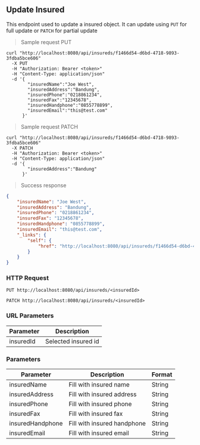 ## Update Insured

This endpoint used to update a insured object. It can update using <code>PUT</code> for full update or <code>PATCH</code> for partial update

> Sample request PUT

```shell
curl "http://localhost:8080/api/insureds/f1466d54-d6bd-4718-9893-3fdba5bce606"
  -X PUT
  -H "Authorization: Bearer <token>"
  -H "Content-Type: application/json"
  -d '{
        "insuredName":"Joe West",
        "insuredAddress":"Bandung",
        "insuredPhone":"0218861234",
        "insuredFax":"12345678",
        "insuredHandphone":"0855778899",
        "insuredEmail":"this@test.com"
      }'
```

> Sample request PATCH

```shell
curl "http://localhost:8080/api/insureds/f1466d54-d6bd-4718-9893-3fdba5bce606"
  -X PATCH
  -H "Authorization: Bearer <token>"
  -H "Content-Type: application/json"
  -d '{
        "insuredAddress":"Bandung"
      }'
```

> Success response

```json
{
    "insuredName": "Joe West",
    "insuredAddress": "Bandung",
    "insuredPhone": "0218861234",
    "insuredFax": "12345678",
    "insuredHandphone": "0855778899",
    "insuredEmail": "this@test.com",
    "_links": {
        "self": {
            "href": "http://localhost:8080/api/insureds/f1466d54-d6bd-4718-9893-3fdba5bce606"
        }
    }
}
```

### HTTP Request

`PUT http://localhost:8080/api/insureds/<insuredId>`

`PATCH http://localhost:8080/api/insureds/<insuredId>`

### URL Parameters

Parameter | Description
--------- | -----------
insuredId | Selected insured id

### Parameters

Parameter | Description | Format
--------- | ----------- | ------
insuredName | Fill with insured name | String
insuredAddress | Fill with insured address | String
insuredPhone | Fill with insured phone | String
insuredFax | Fill with insured fax | String
insuredHandphone | Fill with insured handphone | String
insuredEmail | Fill with insured email | String
